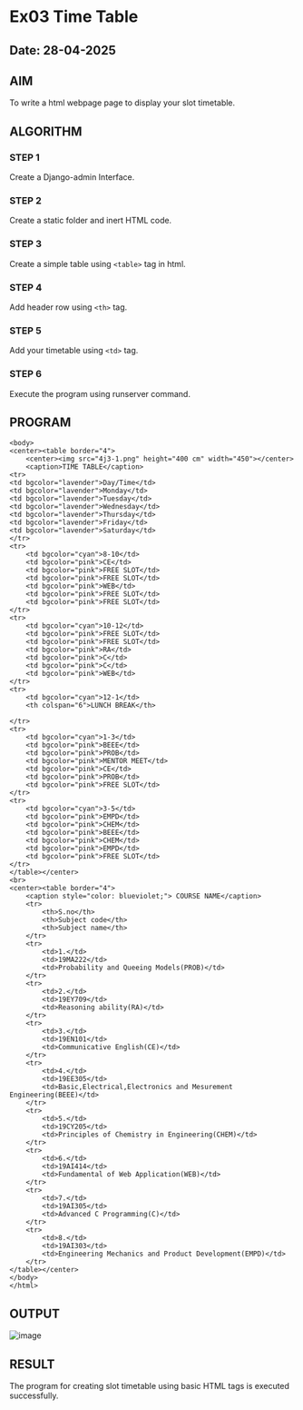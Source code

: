 # Ex03 Time Table
## Date: 28-04-2025

## AIM
To write a html webpage page to display your slot timetable.

## ALGORITHM
### STEP 1
Create a Django-admin Interface.

### STEP 2
Create a static folder and inert HTML code.

### STEP 3
Create a simple table using ```<table>``` tag in html.

### STEP 4
Add header row using ```<th>``` tag.

### STEP 5
Add your timetable using ```<td>``` tag.

### STEP 6
Execute the program using runserver command.

## PROGRAM
```
<body>
<center><table border="4">
    <center><img src="4j3-1.png" height="400 cm" width="450"></center>
    <caption>TIME TABLE</caption>
<tr> 
<td bgcolor="lavender">Day/Time</td>
<td bgcolor="lavender">Monday</td>
<td bgcolor="lavender">Tuesday</td>
<td bgcolor="lavender">Wednesday</td>
<td bgcolor="lavender">Thursday</td>
<td bgcolor="lavender">Friday</td>
<td bgcolor="lavender">Saturday</td>
</tr>
<tr>
    <td bgcolor="cyan">8-10</td>
    <td bgcolor="pink">CE</td>
    <td bgcolor="pink">FREE SLOT</td>
    <td bgcolor="pink">FREE SLOT</td>
    <td bgcolor="pink">WEB</td>
    <td bgcolor="pink">FREE SLOT</td>
    <td bgcolor="pink">FREE SLOT</td>
</tr>
<tr>
    <td bgcolor="cyan">10-12</td>
    <td bgcolor="pink">FREE SLOT</td>
    <td bgcolor="pink">FREE SLOT</td>
    <td bgcolor="pink">RA</td>
    <td bgcolor="pink">C</td>
    <td bgcolor="pink">C</td>
    <td bgcolor="pink">WEB</td>
</tr>
<tr>
    <td bgcolor="cyan">12-1</td>
    <th colspan="6">LUNCH BREAK</th>
    
</tr>
<tr>
    <td bgcolor="cyan">1-3</td>
    <td bgcolor="pink">BEEE</td>
    <td bgcolor="pink">PROB</td>
    <td bgcolor="pink">MENTOR MEET</td>
    <td bgcolor="pink">CE</td>
    <td bgcolor="pink">PROB</td>
    <td bgcolor="pink">FREE SLOT</td>
</tr>
<tr>
    <td bgcolor="cyan">3-5</td>
    <td bgcolor="pink">EMPD</td>
    <td bgcolor="pink">CHEM</td>
    <td bgcolor="pink">BEEE</td>
    <td bgcolor="pink">CHEM</td>
    <td bgcolor="pink">EMPD</td>
    <td bgcolor="pink">FREE SLOT</td>
</tr>
</table></center>
<br>
<center><table border="4">
    <caption style="color: blueviolet;"> COURSE NAME</caption> 
    <tr>
        <th>S.no</th>
        <th>Subject code</th>
        <th>Subject name</th>
    </tr>
    <tr>
        <td>1.</td>
        <td>19MA222</td>
        <td>Probability and Queeing Models(PROB)</td>
    </tr> 
    <tr>
        <td>2.</td>
        <td>19EY709</td>
        <td>Reasoning ability(RA)</td>
    </tr>
    <tr>
        <td>3.</td>
        <td>19EN101</td>
        <td>Communicative English(CE)</td>
    </tr>
    <tr>
        <td>4.</td>
        <td>19EE305</td>
        <td>Basic,Electrical,Electronics and Mesurement Engineering(BEEE)</td>
    </tr>
    <tr>
        <td>5.</td>
        <td>19CY205</td>
        <td>Principles of Chemistry in Engineering(CHEM)</td>
    </tr>
    <tr>
        <td>6.</td>
        <td>19AI414</td>
        <td>Fundamental of Web Application(WEB)</td>
    </tr>
    <tr>
        <td>7.</td>
        <td>19AI305</td>
        <td>Advanced C Programming(C)</td>
    </tr>
    <tr>
        <td>8.</td>
        <td>19AI303</td>
        <td>Engineering Mechanics and Product Development(EMPD)</td>
    </tr>   
</table></center>
</body>
</html>
```

## OUTPUT
![image](https://github.com/user-attachments/assets/7c50992b-e7db-4496-9985-de97e6e2d547)


## RESULT
The program for creating slot timetable using basic HTML tags is executed successfully.
